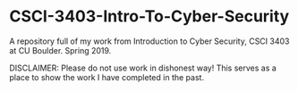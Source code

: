 # CSCI-3403-Intro-To-Cyber-Security

A repository full of my work from Introduction to Cyber Security, CSCI 3403 at CU Boulder. Spring 2019.

DISCLAIMER: Please do not use work in dishonest way! This serves as a place to show the work I have completed in the past.
